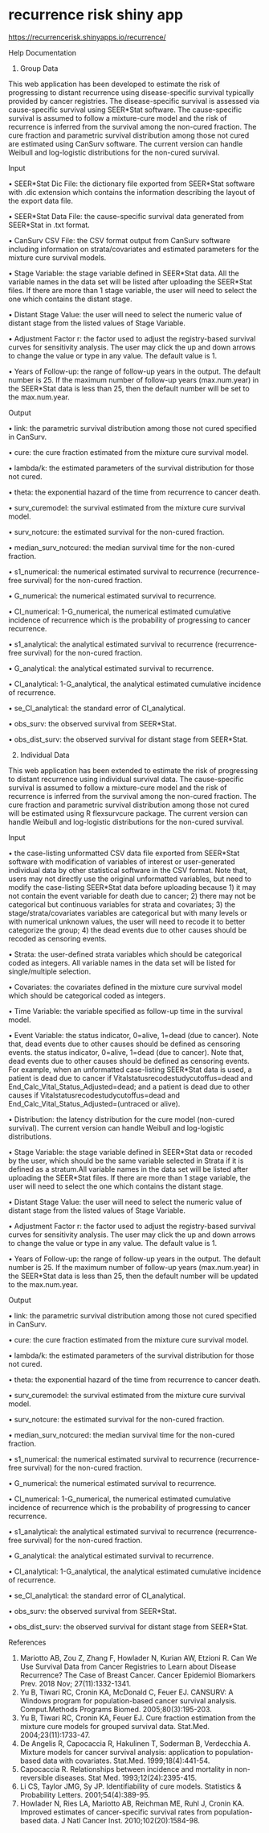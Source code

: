 # recurrence risk shiny app
https://recurrencerisk.shinyapps.io/recurrence/ 

Help Documentation

1. Group Data

This web application has been developed to estimate the risk of progressing to distant recurrence using disease-specific survival typically provided by cancer registries. The disease-specific survival is assessed via cause-specific survival using SEER\*Stat software. The cause-specific survival is assumed to follow a mixture-cure model and the risk of recurrence is inferred from the survival among the non-cured fraction. The cure fraction and parametric survival distribution among those not cured are estimated using CanSurv software. The current version can handle Weibull and log-logistic distributions for the non-cured survival.


Input

•	SEER\*Stat Dic File: the dictionary file exported from SEER\*Stat software with .dic extension which contains the information describing the layout of the export data file. 

•	SEER\*Stat Data File: the cause-specific survival data generated from SEER\*Stat in .txt format.

•	CanSurv CSV File: the CSV format output from CanSurv software including information on strata/covariates and estimated parameters for the mixture cure survival models.

•	Stage Variable: the stage variable defined in SEER\*Stat data. All the variable names in the data set will be listed after uploading the SEER\*Stat files. If there are more than 1 stage variable, the user will need to select the one which contains the distant stage.

•	Distant Stage Value: the user will need to select the numeric value of distant stage from the listed values of Stage Variable.

•	Adjustment Factor r: the factor used to adjust the registry-based survival curves for sensitivity analysis. The user may click the up and down arrows to change the value or type in any value. The default value is 1.  

•	Years of Follow-up: the range of follow-up years in the output. The default number is 25. If the maximum number of follow-up years (max.num.year) in the SEER\*Stat data is less than 25, then the default number will be set to the max.num.year. 

Output

•	link: the parametric survival distribution among those not cured specified in CanSurv. 

•	cure: the cure fraction estimated from the mixture cure survival model.

•	lambda/k: the estimated parameters of the survival distribution for those not cured.

•	theta: the exponential hazard of the time from recurrence to cancer death.

•	surv_curemodel: the survival estimated from the mixture cure survival model.

•	surv_notcure: the estimated survival for the non-cured fraction.

•	median_surv_notcured: the median survival time for the non-cured fraction.

•	s1_numerical: the numerical estimated survival to recurrence (recurrence-free survival) for the non-cured fraction.

•	G_numerical: the numerical estimated survival to recurrence.

•	CI_numerical: 1-G_numerical, the numerical estimated cumulative incidence of recurrence which is the probability of progressing to cancer recurrence.

•	s1_analytical: the analytical estimated survival to recurrence (recurrence-free survival) for the non-cured fraction.

•	G_analytical: the analytical estimated survival to recurrence.

•	CI_analytical: 1-G_analytical, the analytical estimated cumulative incidence of recurrence.

•	se_CI_analytical: the standard error of CI_analytical.

•	obs_surv: the observed survival from SEER\*Stat.

•	obs_dist_surv: the observed survival for distant stage from SEER\*Stat.


2. Individual Data

This web application has been extended to estimate the risk of progressing to distant recurrence using individual survival data. The cause-specific survival is assumed to follow a mixture-cure model and the risk of recurrence is inferred from the survival among the non-cured fraction. The cure fraction and parametric survival distribution among those not cured will be estimated using R flexsurvcure package. The current version can handle Weibull and log-logistic distributions for the non-cured survival.

Input

• the case-listing unformatted CSV data file exported from SEER\*Stat software with modification of variables of interest or user-generated individual data by other statistical software in the CSV format. Note that, users may not directly use the original unformatted variables, but need to modify the case-listing SEER\*Stat data before uploading because 1) it may not contain the event variable for death due to cancer; 2) there may not be categorical but continuous variables for strata and covariates; 3) the stage/strata/covariates variables are categorical but with many levels or with numerical unknown values, the user will need to recode it to better categorize the group; 4) the dead events due to other causes should be recoded as censoring events.

• Strata: the user-defined strata variables which should be categorical coded as integers. All variable names in the data set will be listed for single/multiple selection.

• Covariates: the covariates defined in the mixture cure survival model which should be categorical coded as integers.
    
• Time Variable: the variable specified as follow-up time in the survival model.
    
• Event Variable: the status indicator, 0=alive, 1=dead (due to cancer). Note that, dead events due to other causes should be defined as censoring events. the status indicator, 0=alive, 1=dead (due to cancer). Note that, dead events due to other causes should be defined as censoring events. For example, when an unformatted case-listing SEER\*Stat data is used, a patient is dead due to cancer if Vitalstatusrecodestudycutoffus=dead and End_Calc_Vital_Status_Adjusted=dead; and a patient is dead due to other causes if Vitalstatusrecodestudycutoffus=dead and End_Calc_Vital_Status_Adjusted=(untraced or alive).
    
• Distribution: the latency distribution for the cure model (non-cured survival). The current version can handle Weibull and log-logistic distributions.
    
• Stage Variable: the stage variable defined in SEER\*Stat data or recoded by the user, which should be the same variable selected in Strata if it is defined as a stratum.All variable names in the data set will be listed after uploading the SEER\*Stat files. If there are more than 1 stage variable, the user will need to select the one which contains the distant stage.
    
• Distant Stage Value: the user will need to select the numeric value of distant stage from the listed values of Stage Variable.
    
• Adjustment Factor r: the factor used to adjust the registry-based survival curves for sensitivity analysis. The user may click the up and down arrows to change the value or type in any value. The default value is 1.
    
• Years of Follow-up: the range of follow-up years in the output. The default number is 25. If the maximum number of follow-up years (max.num.year) in the SEER\*Stat data is less than 25, then the default number will be updated to the max.num.year. 

Output

•	link: the parametric survival distribution among those not cured specified in CanSurv. 

•	cure: the cure fraction estimated from the mixture cure survival model.

•	lambda/k: the estimated parameters of the survival distribution for those not cured.

•	theta: the exponential hazard of the time from recurrence to cancer death.

•	surv_curemodel: the survival estimated from the mixture cure survival model.

•	surv_notcure: the estimated survival for the non-cured fraction.

•	median_surv_notcured: the median survival time for the non-cured fraction.

•	s1_numerical: the numerical estimated survival to recurrence (recurrence-free survival) for the non-cured fraction.

•	G_numerical: the numerical estimated survival to recurrence.

•	CI_numerical: 1-G_numerical, the numerical estimated cumulative incidence of recurrence which is the probability of progressing to cancer recurrence.

•	s1_analytical: the analytical estimated survival to recurrence (recurrence-free survival) for the non-cured fraction.

•	G_analytical: the analytical estimated survival to recurrence.

•	CI_analytical: 1-G_analytical, the analytical estimated cumulative incidence of recurrence.

•	se_CI_analytical: the standard error of CI_analytical.

•	obs_surv: the observed survival from SEER\*Stat.

•	obs_dist_surv: the observed survival for distant stage from SEER\*Stat.


References
1. Mariotto AB, Zou Z, Zhang F, Howlader N, Kurian AW, Etzioni R. Can We Use Survival Data from Cancer Registries to Learn about Disease Recurrence? The Case of Breast Cancer. Cancer Epidemiol Biomarkers Prev. 2018 Nov; 27(11):1332-1341. 
2. Yu B, Tiwari RC, Cronin KA, McDonald C, Feuer EJ. CANSURV: A Windows program for population-based cancer survival analysis. Comput.Methods Programs Biomed. 2005;80(3):195-203.
3. Yu B, Tiwari RC, Cronin KA, Feuer EJ. Cure fraction estimation from the mixture cure models for grouped survival data. Stat.Med. 2004;23(11):1733-47.
4. De Angelis R, Capocaccia R, Hakulinen T, Soderman B, Verdecchia A. Mixture models for cancer survival analysis: application to population-based data with covariates. Stat.Med. 1999;18(4):441-54.
5. Capocaccia R. Relationships between incidence and mortality in non-reversible diseases. Stat Med. 1993;12(24):2395-415.
6. Li CS, Taylor JMG, Sy JP. Identifiability of cure models. Statistics & Probability Letters. 2001;54(4):389-95.
7. Howlader N, Ries LA, Mariotto AB, Reichman ME, Ruhl J, Cronin KA. Improved estimates of cancer-specific survival rates from population-based data. J Natl Cancer Inst. 2010;102(20):1584-98.


